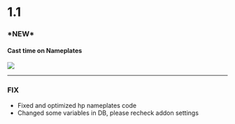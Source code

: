 # **1.1**

### \*NEW\*

#### Cast time on Nameplates

<img src="https://imgur.com/3h384Sr.png"/>

<hr>

### FIX
* Fixed and optimized hp nameplates code
* Changed some variables in DB, please recheck addon settings
